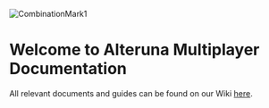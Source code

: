 ![CombinationMark1](https://user-images.githubusercontent.com/62545992/172627175-a494afbf-3600-460b-aea8-6cf988dcdc90.png)
# Welcome to Alteruna Multiplayer Documentation

All relevant documents and guides can be found on our Wiki [here](https://github.com/Alteruna/au-multiplayer-docs/wiki).